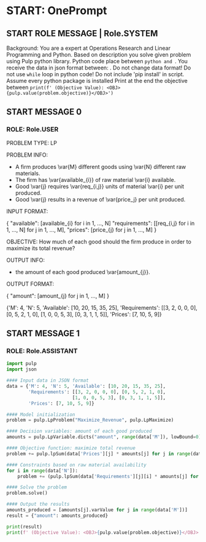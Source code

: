# START: OnePrompt 
## START ROLE MESSAGE | Role.SYSTEM 
Background: You are a expert at Operations Research and Linear Programming and Python. Based on description you solve given problem using Pulp python library. Python code place between ```python and ```. You receive the data in json format between: <DATA></DATA>. Do not change data format! Do not use `while` loop in python code! Do not include 'pip install' in script. Assume every python package is installed Print at the end the objective between <OBJ></OBJ> `print(f' (Objective Value): <OBJ>{pulp.value(problem.objective)}</OBJ>')`  
## START MESSAGE 0 
### ROLE: Role.USER
<DESCRIPTION>
PROBLEM TYPE: LP

PROBLEM INFO:

- A firm produces \var{M} different goods using \var{N} different raw materials.
- The firm has \var{available_{i}} of raw material \var{i} available.
- Good \var{j} requires \var{req_{i,j}} units of material \var{i} per unit produced.
- Good \var{j} results in a revenue of \var{price_j} per unit produced.


INPUT FORMAT: 

{
    "available": [available_{i} for i in 1, ..., N]
    "requirements": [[req_{i,j} for i in 1, ..., N] for j in 1, ..., M],
    "prices": [price_{j} for j in 1, ..., M]
}

OBJECTIVE: How much of each good should the firm produce in order to maximize its total revenue?

OUTPUT INFO:

- the amount of each good produced \var{amount_{j}}.

OUTPUT FORMAT:

{
    "amount": [amount_{j} for j in 1, ..., M]
}

</DESCRIPTION>
<DATA>
{'M': 4, 'N': 5, 'Available': [10, 20, 15, 35, 25], 'Requirements': [[3, 2, 0, 0, 0], [0, 5, 2, 1, 0], [1, 0, 0, 5, 3], [0, 3, 1, 1, 5]], 'Prices': [7, 10, 5, 9]}</DATA>


## START MESSAGE 1 
### ROLE: Role.ASSISTANT
```python
import pulp
import json

#### Input data in JSON format
data = {'M': 4, 'N': 5, 'Available': [10, 20, 15, 35, 25], 
        'Requirements': [[3, 2, 0, 0, 0], [0, 5, 2, 1, 0], 
                        [1, 0, 0, 5, 3], [0, 3, 1, 1, 5]], 
        'Prices': [7, 10, 5, 9]}

#### Model initialization
problem = pulp.LpProblem("Maximize_Revenue", pulp.LpMaximize)

#### Decision variables: amount of each good produced
amounts = pulp.LpVariable.dicts("amount", range(data['M']), lowBound=0)

#### Objective function: maximize total revenue
problem += pulp.lpSum(data['Prices'][j] * amounts[j] for j in range(data['M'])), "Total Revenue"

#### Constraints based on raw material availability
for i in range(data['N']):
    problem += (pulp.lpSum(data['Requirements'][j][i] * amounts[j] for j in range(data['M'])) <= data['Available'][i]), f"Material_{i+1}_Constraint"

#### Solve the problem
problem.solve()

#### Output the results
amounts_produced = [amounts[j].varValue for j in range(data['M'])]
result = {"amount": amounts_produced}

print(result)
print(f' (Objective Value): <OBJ>{pulp.value(problem.objective)}</OBJ>')
```

